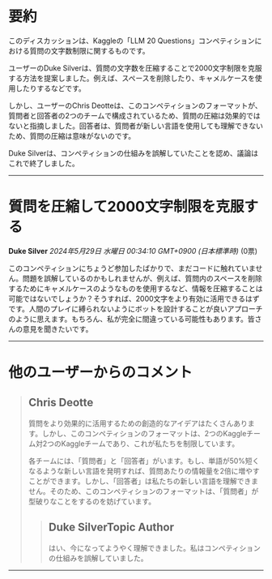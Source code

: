 # 要約 
このディスカッションは、Kaggleの「LLM 20 Questions」コンペティションにおける質問の文字数制限に関するものです。

ユーザーのDuke Silverは、質問の文字数を圧縮することで2000文字制限を克服する方法を提案しました。例えば、スペースを削除したり、キャメルケースを使用したりするなどです。

しかし、ユーザーのChris Deotteは、このコンペティションのフォーマットが、質問者と回答者の2つのチームで構成されているため、質問の圧縮は効果的ではないと指摘しました。回答者は、質問者が新しい言語を使用しても理解できないため、質問の圧縮は意味がないのです。

Duke Silverは、コンペティションの仕組みを誤解していたことを認め、議論はこれで終了しました。


---
# 質問を圧縮して2000文字制限を克服する

**Duke Silver** *2024年5月29日 水曜日 00:34:10 GMT+0900 (日本標準時)* (0票)

このコンペティションにちょうど参加したばかりで、まだコードに触れていません。問題を誤解しているのかもしれませんが、例えば、質問内のスペースを削除するためにキャメルケースのようなものを使用するなど、情報を圧縮することは可能ではないでしょうか？そうすれば、2000文字をより有効に活用できるはずです。人間のプレイに縛られないようにボットを設計することが良いアプローチのように思えます。もちろん、私が完全に間違っている可能性もあります。皆さんの意見を聞きたいです。

---
# 他のユーザーからのコメント

> ## Chris Deotte
> 
> 質問をより効果的に活用するための創造的なアイデアはたくさんあります。しかし、このコンペティションのフォーマットは、2つのKaggleチーム対2つのKaggleチームであり、これが私たちを制限しています。
> 
> 各チームには、「質問者」と「回答者」がいます。もし、単語が50%短くなるような新しい言語を発明すれば、質問あたりの情報量を2倍に増やすことができます。しかし、「回答者」は私たちの新しい言語を理解できません。そのため、このコンペティションのフォーマットは、「質問者」が型破りなことをするのを妨げています。
> 
> 
> 
> > ## Duke SilverTopic Author
> > 
> > はい、今になってようやく理解できました。私はコンペティションの仕組みを誤解していました。
> > 
> > 
> > 
---

